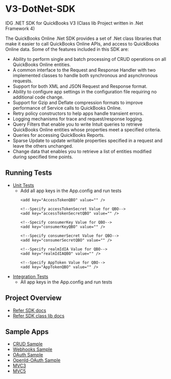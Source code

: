 V3-DotNet-SDK
=============

IDG .NET SDK for QuickBooks V3
(Class lib Project written in .Net Framework 4)

The QuickBooks Online .Net SDK provides a set of .Net class libraries that make it easier to call QuickBooks Online APIs, and access to QuickBooks Online data. Some of the features included in this SDK are:

* Ability to perform single and batch processing of CRUD operations on all QuickBooks Online entities.
* A common interface to the Request and Response Handler with two implemented classes to handle both synchronous and asynchronous requests.
* Support for both XML and JSON Request and Response format.
* Ability to configure app settings in the configuration file requiring no additional code change.
* Support for Gzip and Deflate compression formats to improve performance of Service calls to QuickBooks Online.
* Retry policy constructors to help apps handle transient errors.
* Logging mechanisms for trace and request/response logging.
* Query Filters that enable you to write Intuit queries to retrieve QuickBooks Online entities whose properties meet a specified criteria.
* Queries for accessing QuickBooks Reports.
* Sparse Update to update writable properties specified in a request and leave the others unchanged.
* Change data that enables you to retrieve a list of entities modified during specified time points.

## Running Tests
* [Unit Tests](https://github.com/IntuitDeveloper/V3-DotNet-SDK/tree/master/IPPDotNetDevKitCSV3/Code)
  * Add all app keys in the App.config and run tests
      <!--Specify AccessToken Value for QBO-->
        <add key="AccessTokenQBO" value="" />

        <!--Specify accessTokenSecret Value for QBO-->
        <add key="accessTokenSecretQBO" value="" />

        <!--Specify consumerKey Value for QBO-->
        <add key="consumerKeyQBO" value="" />

        <!--Specify consumerSecret Value for QBO-->
        <add key="consumerSecretQBO" value="" />

        <!--Specify realmIdIA Value for QBO-->
        <add key="realmIdIAQBO" value="" />   

        <!--Specify AppToken Value for QBO-->
        <add key="AppTokenQBO" value="" />
    
* [Integration Tests](https://github.com/IntuitDeveloper/V3-DotNet-SDK/tree/master/IPPDotNetDevKitCSV3/Test/Intuit.Ipp.Test)
  * All app keys in the App.config and run tests
    <add key="ConsumerKeyQBO" value="" />
    <add key="ConsumerSecretQBO" value="" />
    <add key="AccessTokenQBO" value="" />
    <add key="AccessTokenSecretQBO" value="" />
    <add key="realmIdIAQBO" value="" />

## Project Overview
* [Refer SDK docs](https://developer.intuit.com/docs/0100_quickbooks_online/0400_tools/0005_accounting)
* [Refer SDK class lib docs](https://github.com/intuit/QuickBooks-V3-DotNET-SDK/tree/master/IPPDotNetDevKitCSV3/Class%20Lib%20Docs)

## Sample Apps

* [CRUD Sample](https://github.com/IntuitDeveloper/SampleApp-CRUD-.Net)
* [Webhooks Sample](https://github.com/IntuitDeveloper/SampleApp-Webhooks-DotNet)
* [OAuth Sample](https://github.com/IntuitDeveloper/oauth-dotnet)
* [OpenId-OAuth Sample](https://github.com/IntuitDeveloper/SampleApp-OpenID-Oauth-Java)
* [MVC3](https://github.com/IntuitDeveloper/QuickbooksV3API-DotNet-Mvc3-Sample)
* [MVC5](https://github.com/IntuitDeveloper/SampleApp-TimeTracking_Invoicing-DotNet)

